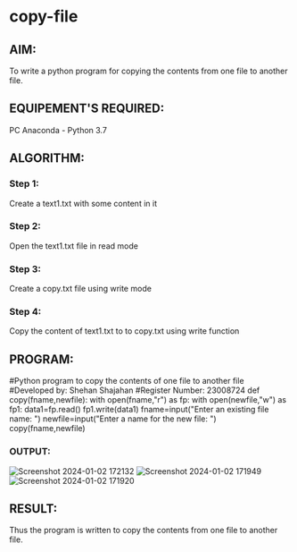 # copy-file
## AIM:
To write a python program for copying the contents from one file to another file.
## EQUIPEMENT'S REQUIRED: 
PC
Anaconda - Python 3.7
## ALGORITHM: 
### Step 1:
Create a text1.txt with some content in it 
### Step 2: 
Open the text1.txt file in read mode
### Step 3: 
Create a copy.txt file using write mode
### Step 4:  
Copy the content of text1.txt to to copy.txt using write function
## PROGRAM:
#Python program to copy the contents of one file to another file
#Developed by: Shehan Shajahan
#Register Number: 23008724
def copy(fname,newfile):
    with open(fname,"r") as fp:
        with open(newfile,"w") as fp1:
            data1=fp.read()
            fp1.write(data1)
fname=input("Enter an existing file name: ")
newfile=input("Enter a name for the new file: ")
copy(fname,newfile)
### OUTPUT:
![Screenshot 2024-01-02 172132](https://github.com/shehanshajahan/copy-file/assets/139317389/9bb5e53b-6c07-47b5-932f-8beb4abad042)
![Screenshot 2024-01-02 171949](https://github.com/shehanshajahan/copy-file/assets/139317389/a69fd622-53e3-41a2-b711-94f1394bb27f)
![Screenshot 2024-01-02 171920](https://github.com/shehanshajahan/copy-file/assets/139317389/351fcf01-f642-4aa6-8470-f971c7839060)
## RESULT:
Thus the program is written to copy the contents from one file to another file.
